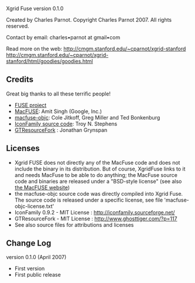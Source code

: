 Xgrid Fuse version 0.1.0

Created by Charles Parnot.
Copyright Charles Parnot 2007. All rights reserved.

Contact by email:
charles•parnot
at
gmail•com

Read more on the web:
http://cmgm.stanford.edu/~cparnot/xgrid-stanford
http://cmgm.stanford.edu/~cparnot/xgrid-stanford/html/goodies/goodies.html




Credits
-------

Great big thanks to all these terrific people!

* [FUSE project](http://fuse.sourceforge.net/)
* [MacFUSE](http://code.google.com/p/macfuse/): Amit Singh (Google, Inc.)
* [macfuse-objc](http://groups.google.com/group/macfuse-devel/browse_thread/thread/45eaaa84d3fae84f/7066f10e217ba19e): Cole Jitkoff, Greg Miller and Ted Bonkenburg
* [IconFamily source code](http://iconfamily.sourceforge.net/): Troy N. Stephens
* [GTResourceFork](http://www.ghosttiger.com/?p=117) : Jonathan Grynspan


Licenses
--------
* Xgrid FUSE does not directly any of the MacFuse code and does not include the binary in its distribution. But of course, XgridFuse links to it and needs MacFuse to be able to do anything; the MacFuse source code and binaries are released under a "BSD-style license" (see also [the MacFUSE website](http://code.google.com/p/macfuse/))
* the macfuse-objc source code was directly compiled into Xgrid Fuse. The source code is released under a specific license, see file 'macfuse-objc-license.txt'
* IconFamily 0.9.2 - MIT License : http://iconfamily.sourceforge.net/
* GTResourceFork - MIT License : http://www.ghosttiger.com/?p=117
* See also source files for attributions and licenses


Change Log
----------

version 0.1.0
(April 2007)

* First version
* First public release
